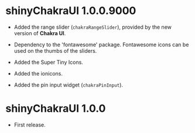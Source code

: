 # shinyChakraUI 1.0.0.9000

* Added the range slider (`chakraRangeSlider`), provided by the new version of 
**Chakra UI**.

* Dependency to the 'fontawesome' package. Fontawesome icons can be used on 
the thumbs of the sliders.

* Added the Super Tiny Icons.

* Added the ionicons.

* Added the pin input widget (`chakraPinInput`).



# shinyChakraUI 1.0.0

* First release.
